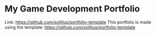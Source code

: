 
# My Game Development Portfolio
Link: https://github.com/solilius/portfolio-template
This portfolio is made using the template: https://github.com/solilius/portfolio-template



